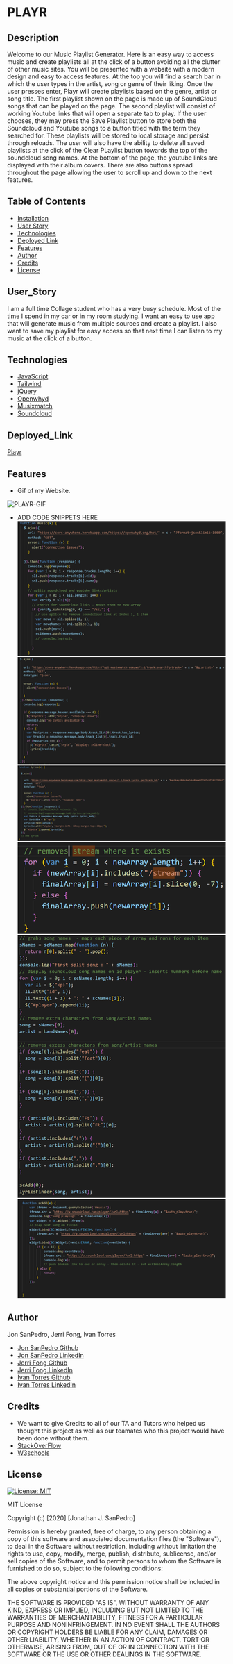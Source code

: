 # PLAYR


## Description 
Welcome to our Music Playlist Generator. Here is an easy way to access music and create playlists all at the click of a button avoiding all the clutter of other music sites. You will be presented with a website with a modern design and easy to access features. At the top you will find a search bar in which the user types in the artist, song or genre of their liking. Once the user presses enter, Playr will create playlists based on the genre, artist or song title. The first playlist shown on the page is made up of SoundCloud songs that can be played on the page. The second playlist will consist of working Youtube links that will open a separate tab to play. If the user chooses, they may press the Save Playlist button to store both the Soundcloud and Youtube songs to a button titled with the term they searched for. These playlists will be stored to local storage and persist through reloads. The user will also have the ability to delete all saved playlists at the click of the Clear PLaylist button towards the top of the soundcloud song names. At the bottom of the page, the youtube links are displayed with their album covers. There are also buttons spread throughout the page allowing the user to scroll up and down to the next features.

## Table of Contents
* [Installation](#installation)
* [User Story](#user_story)
* [Technologies](#technologies)
* [Deployed Link](#deployed_link)
* [Features](#features)
* [Author](#author)
* [Credits](#credits)
* [License](#license)


## User_Story
I am a full time Collage student who has a very busy schedule. Most of the time I spend in my car or in my room studying. I want an easy to use app that will generate music from multiple sources and create a playlist. I also want to save my playlist for easy access so that next time I can listen to my music at the click of a button. 

## Technologies
* [JavaScript](https://www.w3schools.com/js/)
* [Tailwind](https://tailwindcss.com/)
* [jQuery](https://jquery.com/)
* [Openwhyd](https://github.com/openwhyd/openwhyd/blob/master/docs/API.md)
* [Musixmatch](https://developer.musixmatch.com/)
* [Soundcloud](https://developers.soundcloud.com/docs/api/html5-widget)



## Deployed_Link
[Playr](https://jsp117.github.io/Playr/)

## Features
* Gif of my Website. 

![PLAYR-GIF](Work-Gif-HW.gif)

* ADD CODE SNIPPETS HERE
![Openwhyd AJAX Call](./assets/openwhydajax.png)
![Lyrics Ajax Call](./assets/lyricsajax.png)
![Lyrics Grab](./assets/lyricsajaxgrab.png)
![String Manipulation](./assets/stringmanipulation.png)
![String Manipulation 2](./assets/stringmanipulation2.png)
![Soundcloud Widget](./assets/soundcloudWidget.png)

## Author
Jon SanPedro, Jerri Fong, Ivan Torres
* [Jon SanPedro Github](https://github.com/jsp117)
* [Jon SanPedro LinkedIn](https://www.linkedin.com/in/jonathan-s-6ab32283/)
* [Jerri Fong Github]()
* [Jerri Fong LinkedIn]()
* [Ivan Torres Github]()
* [Ivan Torres LinkedIn]()

## Credits
* We want to give Credits to all of our TA and Tutors who helped us thought this project as well as our teamates who this project would have been done without them. 
* [StackOverFlow](https://stackoverflow.com/)
* [W3schools](https://www.w3schools.com/)

## License
[![License: MIT](https://img.shields.io/badge/License-MIT-yellow.svg)](https://opensource.org/licenses/MIT)

MIT License

Copyright (c) [2020] [Jonathan J. SanPedro]

Permission is hereby granted, free of charge, to any person obtaining a copy
of this software and associated documentation files (the "Software"), to deal
in the Software without restriction, including without limitation the rights
to use, copy, modify, merge, publish, distribute, sublicense, and/or sell
copies of the Software, and to permit persons to whom the Software is
furnished to do so, subject to the following conditions:

The above copyright notice and this permission notice shall be included in all
copies or substantial portions of the Software.

THE SOFTWARE IS PROVIDED "AS IS", WITHOUT WARRANTY OF ANY KIND, EXPRESS OR
IMPLIED, INCLUDING BUT NOT LIMITED TO THE WARRANTIES OF MERCHANTABILITY,
FITNESS FOR A PARTICULAR PURPOSE AND NONINFRINGEMENT. IN NO EVENT SHALL THE
AUTHORS OR COPYRIGHT HOLDERS BE LIABLE FOR ANY CLAIM, DAMAGES OR OTHER
LIABILITY, WHETHER IN AN ACTION OF CONTRACT, TORT OR OTHERWISE, ARISING FROM,
OUT OF OR IN CONNECTION WITH THE SOFTWARE OR THE USE OR OTHER DEALINGS IN THE
SOFTWARE.